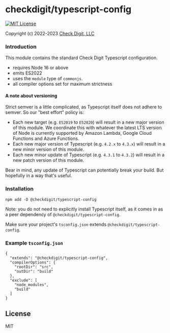 # checkdigit/typescript-config

[![MIT License](https://img.shields.io/github/license/checkdigit/typescript-config)](https://github.com/checkdigit/typescript-config/blob/master/LICENSE.txt)

Copyright (c) 2022-2023 [Check Digit, LLC](https://checkdigit.com)

### Introduction

This module contains the standard Check Digit Typescript configuration.

- requires Node 16 or above
- emits ES2022
- uses the `module` type of `commonjs`.
- all compiler options set for maximum strictness

#### A note about versioning

Strict semver is a little complicated, as Typescript itself does not adhere to semver. So our "best effort" policy is:

- Each new target (e.g. `ES2019` to `ES2020`) will result in a new major version of this module. We coordinate this
  with whatever the latest LTS version of Node is currently supported by Amazon Lambda, Google Cloud Functions
  and Azure Functions.
- Each new major version of Typescript (e.g. `4.2.x` to `4.3.x`) will result in a new minor version of this module.
- Each new minor update of Typescript (e.g. `4.3.1` to `4.3.2`) will result in a new patch version of this module.

Bear in mind, any update of Typescript can potentially break your build. But hopefully in a way that's useful.

### Installation

```
npm add -D @checkdigit/typescript-config
```

Note: you do not need to explicitly install Typescript itself, as it comes in as a peer dependency of `@checkdigit/typescript-config`.

Make sure your project's `tsconfig.json` extends `@checkdigit/typescript-config`.

### Example `tsconfig.json`

```
{
  "extends": "@checkdigit/typescript-config",
  "compilerOptions": {
    "rootDir": "src",
    "outDir": "build"
  },
  "exclude": [
    "node_modules",
    "build"
  ]
}
```

## License

MIT

